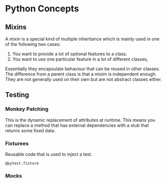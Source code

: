 # Python Concepts

## Mixins

A *mixin* is a special kind of multiple inheritance which is mainly used in one of the following two cases: 

1. You want to provide a lot of optional features to a class.
1. You want to use one particular feature in a lot of different classes,

Essentially they encapsulate behaviour that can be reused in other classes. The difference from a parent class is that a mixim is independent enough. They are not generally used on their own but are not abstract classes either.

## Testing

### Monkey Patching

This is the dynamic replacement of attributes at runtime. This means you can replace a method that has external dependencies with a stub that returns some fixed data.

### Fixturees

Reusable code that is used to inject a test.

```
@pytest.fixture
```

### Mocks



